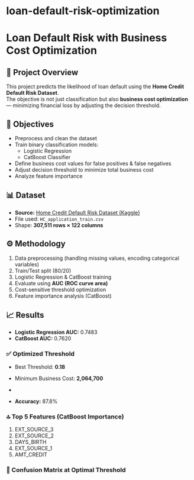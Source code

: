 # loan-default-risk-optimization
# Loan Default Risk with Business Cost Optimization

## 📌 Project Overview
This project predicts the likelihood of loan default using the **Home Credit Default Risk Dataset**.  
The objective is not just classification but also **business cost optimization** — minimizing financial loss by adjusting the decision threshold.

## 🎯 Objectives
- Preprocess and clean the dataset  
- Train binary classification models:
  - Logistic Regression
  - CatBoost Classifier
- Define business cost values for false positives & false negatives  
- Adjust decision threshold to minimize total business cost  
- Analyze feature importance  

## 📊 Dataset
- **Source:** [Home Credit Default Risk Dataset (Kaggle)](https://www.kaggle.com/datasets/anggundwilestari/home-credit)  
- File used: `HC_application_train.csv`  
- Shape: **307,511 rows × 122 columns**

## ⚙️ Methodology
1. Data preprocessing (handling missing values, encoding categorical variables)  
2. Train/Test split (80/20)  
3. Logistic Regression & CatBoost training  
4. Evaluate using **AUC (ROC curve area)**  
5. Cost-sensitive threshold optimization  
6. Feature importance analysis (CatBoost)  

## 📈 Results
- **Logistic Regression AUC:** 0.7483  
- **CatBoost AUC:** 0.7620  

### ✅ Optimized Threshold
- Best Threshold: **0.18**  
- Minimum Business Cost: **2,064,700**

- 
- **Accuracy:** 87.8%  

### 🔝 Top 5 Features (CatBoost Importance)
1. EXT_SOURCE_3  
2. EXT_SOURCE_2  
3. DAYS_BIRTH  
4. EXT_SOURCE_1  
5. AMT_CREDIT  




### 🔢 Confusion Matrix at Optimal Threshold

